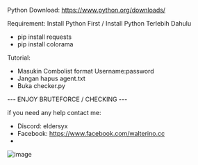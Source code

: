 Python Download: https://www.python.org/downloads/

Requirement:
Install Python First / Install Python Terlebih Dahulu
- pip install requests
- pip install colorama

Tutorial:
- Masukin Combolist format Username:password
- Jangan hapus agent.txt
- Buka checker.py 

--- ENJOY BRUTEFORCE / CHECKING ---

if you need any help contact me:
- Discord: eldersyx
- Facebook: https://www.facebook.com/walterino.cc
- 
![image](https://github.com/WalterinoZ/ValofeChecker/assets/90072886/685e958a-37cd-46b0-b298-2eec473832d5)
